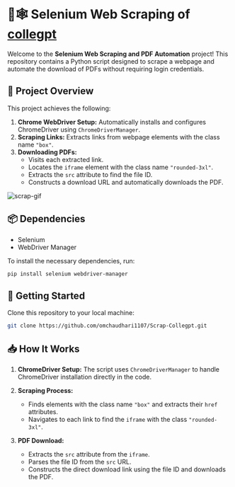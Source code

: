 
# 📄🕸️ Selenium Web Scraping of [collegpt](https://www.collegpt.com/)

Welcome to the **Selenium Web Scraping and PDF Automation** project! This repository contains a Python script designed to scrape a webpage and automate the download of PDFs without requiring login credentials.

## 🚀 Project Overview

This project achieves the following:

1. **Chrome WebDriver Setup:** Automatically installs and configures ChromeDriver using `ChromeDriverManager`.
2. **Scraping Links:** Extracts links from webpage elements with the class name `"box"`.
3. **Downloading PDFs:** 
   - Visits each extracted link.
   - Locates the `iframe` element with the class name `"rounded-3xl"`.
   - Extracts the `src` attribute to find the file ID.
   - Constructs a download URL and automatically downloads the PDF.
     
![scrap-gif](https://github.com/omchaudhari1107/Scrap-Collegpt/blob/main/scrap.gif)
## 📦 Dependencies

- Selenium
- WebDriver Manager

To install the necessary dependencies, run:

```bash
pip install selenium webdriver-manager
```

## 🔗 Getting Started

Clone this repository to your local machine:

```bash
git clone https://github.com/omchaudhari1107/Scrap-Collegpt.git
```

## 📥 How It Works

1. **ChromeDriver Setup:** The script uses `ChromeDriverManager` to handle ChromeDriver installation directly in the code.
   
2. **Scraping Process:** 
   - Finds elements with the class name `"box"` and extracts their `href` attributes.
   - Navigates to each link to find the `iframe` with the class `"rounded-3xl"`.
   
3. **PDF Download:** 
   - Extracts the `src` attribute from the `iframe`.
   - Parses the file ID from the `src` URL.
   - Constructs the direct download link using the file ID and downloads the PDF.
